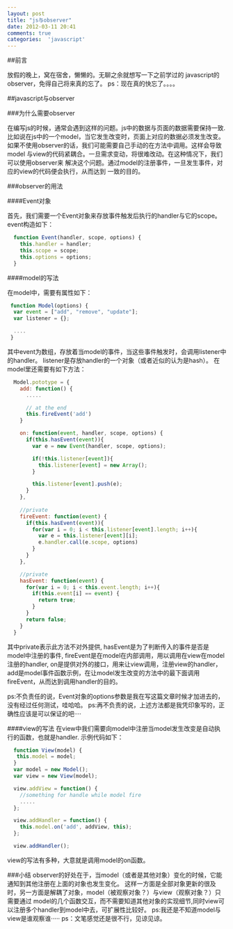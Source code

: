 ```yaml
---
layout: post
title: "js与observer"
date: 2012-03-11 20:41
comments: true
categories:  'javascript'
---
```


##前言

放假的晚上，窝在宿舍，懒懒的。无聊之余就想写一下之前学过的
javascript的observer，免得自己将来真的忘了。
ps：现在真的快忘了。。。。

##javascript与observer

###为什么需要observer

在编写js的时候，通常会遇到这样的问题。js中的数据与页面的数据需要保持一致.
比如说在js中的一个model，当它发生改变时，页面上对应的数据必须发生改变。
如果不使用observer的话，我们可能需要自己手动的在方法中调用。这样会导致model
与view的代码紧耦合。一旦需求变动，将很难改动。在这种情况下，我们可以使用observer来
解决这个问题。通过model的注册事件，一旦发生事件，对应的view的代码便会执行，从而达到
一致的目的。

###observer的用法

####Event对象

首先，我们需要一个Event对象来存放事件触发后执行的handler与它的scope。
event构造如下：

```js
  function Event(handler, scope, options) {
    this.handler = handler;
    this.scope = scope;
    this.options = options;
  }
```

####model的写法

在model中，需要有属性如下：
```js
 function Model(options) {
  var event = ["add", "remove", "update"];
  var listener = {};

  ....
 }
```
其中event为数组，存放着当model的事件，当这些事件触发时，会调用listener中的handler。
listener是存放handler的一个对象（或者近似的认为是hash）。
在model里还需要有如下方法：

```js
  Model.pototype = {
    add: function() {
      .....

      // at the end
      this.fireEvent('add')
    }

    on: function(event, handler, scope, options) {
      if(this.hasEvent(event)){
        var e = new Event(handler, scope, options);

        if(!this.listener[event]){
          this.listener[event] = new Array();
        }

        this.listener[event].push(e);
      }
    },
    
    //private
    fireEvent: function(event) {
      if(this.hasEvent(event)){
        for(var i = 0; i < this.listener[event].length; i++){
          var e = this.listener[event][i];
          e.handler.call(e.scope, options)
        }
      }
    },

    //private
    hasEvent: function(event) {
      for(var i = 0; i < this.event.length; i++){
        if(this.event[i] == event) {
          return true;
        }
      }
      return false;
    }
  }
```
其中private表示此方法不对外提供,
hasEvent是为了判断传入的事件是否是model中注册的事件,
fireEvent是在model在内部调用，用以调用在view在model注册的handler,
on是提供对外的接口，用来让view调用，注册view的handler，
add是model事件函数示例，在让model发生改变的方法中的最下面调用fireEvent，从而达到调用handler的目的。

ps:不负责任的说，Event对象的options参数是我在写这篇文章时候才加进去的，没有经过任何测试，哇哈哈。
ps:再不负责的说，上述方法都是我凭印象写的，正确性应该是可以保证的吧····

####view的写法
在view中我们需要向model中注册当model发生改变是自动执行的函数，也就是handler.
示例代码如下：

```js
  function View(model) {
   this.model = model;
  }
  var model = new Model();
  var view = new View(model);

  view.addView = function() {
    //something for handle while model fire
    .....
  };

  view.addHandler = function() {
    this.model.on('add', addView, this);
  };

  view.addHandler();
```
view的写法有多种，大意就是调用model的on函数。

###小结
observer的好处在于，当model（或者是其他对象）变化的时候，它能通知到其他注册在上面的对象也发生变化。
这样一方面是全部对象更新的很及时，另一方面是解耦了对象，model（被观察对象？）与view（观察对象？）只需要通过
model的几个函数交互，而不需要知道其他对象的实现细节,同时view可以注册多个handler到model中去，可扩展性比较好。
ps:我还是不知道model与view是谁观察谁·····
ps：文笔感觉还是很不行，见谅见谅。
